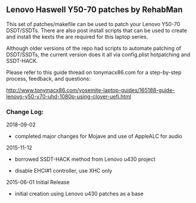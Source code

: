 ## Lenovo Haswell Y50-70 patches by RehabMan

This set of patches/makefile can be used to patch your Lenovo Y50-70 DSDT/SSDTs.  There are also post install scripts that can be used to create and install the kexts the are required for this laptop series.

Although older versions of the repo had scripts to automate patching of DSDT/SSDTs, the current version does it all via config.plist hotpatching and SSDT-HACK.

Please refer to this guide thread on tonymacx86.com for a step-by-step process, feedback, and questions:

http://www.tonymacx86.com/yosemite-laptop-guides/165188-guide-lenovo-y50-y70-uhd-1080p-using-clover-uefi.html


### Change Log:

2018-09-02

- completed major changes for Mojave and use of AppleALC for audio


2015-11-12

- borrowed SSDT-HACK method from Lenovo u430 project

- disable EHCI#1 controller, use XHC only


2015-06-01 Initial Release

- initial creation using Lenovo u430 patches as a base


